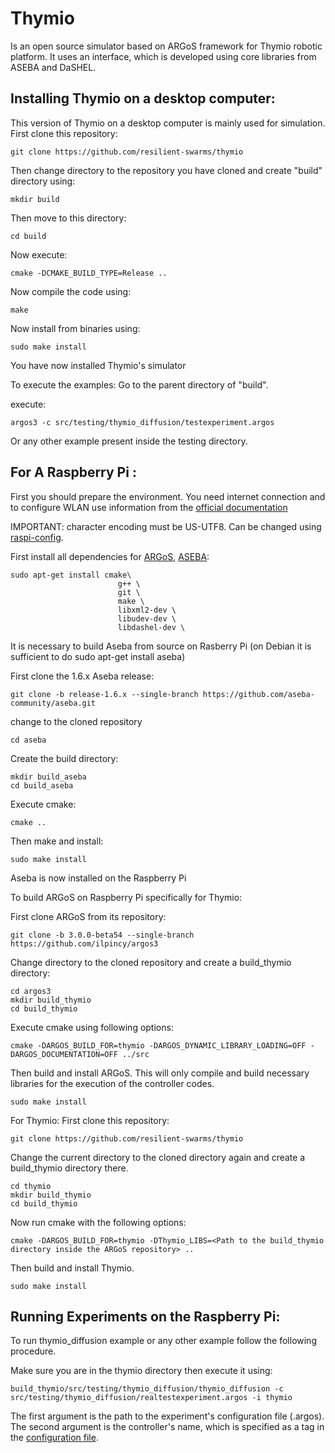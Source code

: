 # Thymio

Is an open source simulator based on ARGoS framework for Thymio robotic platform. It uses an interface, which is developed using core libraries from ASEBA and DaSHEL.

## Installing Thymio on a desktop computer:
This version of Thymio on a desktop computer is mainly used for simulation.
First clone this repository:

	git clone https://github.com/resilient-swarms/thymio

Then change directory to the repository you have cloned and create "build" directory using:

    mkdir build
    
Then move to this directory:

    cd build
    
Now execute:

    cmake -DCMAKE_BUILD_TYPE=Release ..
    
Now compile the code using:

    make
    
Now install from binaries using:

    sudo make install
    
You have now installed Thymio's simulator

To execute the examples:
Go to the parent directory of "build".

execute:

    argos3 -c src/testing/thymio_diffusion/testexperiment.argos

Or any other example present inside the testing directory.

## For A Raspberry Pi :
First you should prepare the environment. You need internet connection and to configure WLAN use information from the [official documentation](https://www.raspberrypi.org/documentation/configuration/wireless/wireless-cli.md)

IMPORTANT: character encoding must be US-UTF8. Can be changed using [raspi-config](https://www.raspberrypi.org/documentation/configuration/raspi-config.md).

First install all dependencies for [ARGoS](https://github.com/ilpincy/argos3), [ASEBA](https://github.com/aseba-community/aseba):

	sudo apt-get install cmake\
                            g++ \
                            git \
                            make \
                            libxml2-dev \
                            libudev-dev \
                            libdashel-dev \

It is necessary to build Aseba from source on Rasberry Pi (on Debian it is sufficient to do sudo apt-get install aseba)

First clone the 1.6.x Aseba release:

	git clone -b release-1.6.x --single-branch https://github.com/aseba-community/aseba.git

change to the cloned repository

	cd aseba

Create the build directory:

	mkdir build_aseba
	cd build_aseba

Execute cmake:

	cmake ..

Then make and install:

	sudo make install

Aseba is now installed on the Raspberry Pi



To build ARGoS on Raspberry Pi specifically for Thymio:

First clone ARGoS from its repository:

	git clone -b 3.0.0-beta54 --single-branch https://github.com/ilpincy/argos3


Change directory to the cloned repository and create a build_thymio directory:

	cd argos3
	mkdir build_thymio
	cd build_thymio

Execute cmake using following options:

	cmake -DARGOS_BUILD_FOR=thymio -DARGOS_DYNAMIC_LIBRARY_LOADING=OFF -DARGOS_DOCUMENTATION=OFF ../src 

Then build and install ARGoS. This will only compile and build necessary libraries for the execution of the controller codes.

	sudo make install


For Thymio:
First clone this repository:

	git clone https://github.com/resilient-swarms/thymio

Change the current directory to the cloned directory again and create a build_thymio directory there.

	cd thymio
	mkdir build_thymio
	cd build_thymio

Now run cmake with the following options:

	cmake -DARGOS_BUILD_FOR=thymio -DThymio_LIBS=<Path to the build_thymio directory inside the ARGoS repository> ..

Then build and install Thymio.

	sudo make install

## Running Experiments on the Raspberry Pi:

To run thymio_diffusion example or any other example follow the following procedure.

Make sure you are in the thymio directory then execute it using:

    build_thymio/src/testing/thymio_diffusion/thymio_diffusion -c src/testing/thymio_diffusion/realtestexperiment.argos -i thymio

The first argument is the path to the experiment's configuration file (.argos). The second argument is the controller's name, which is specified as a tag in the [configuration file](https://github.com/daneshtarapore/thymio/src/testing/thymio_diffusion/realtestexperiment.argos#L19).

